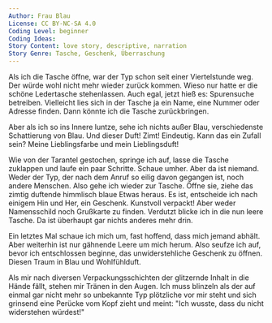 ```yaml
---
Author: Frau Blau
License: CC BY-NC-SA 4.0
Coding Level: beginner
Coding Ideas:
Story Content: love story, descriptive, narration
Story Genre: Tasche, Geschenk, Überraschung
---
```


Als ich die Tasche öffne, war der Typ schon seit einer Viertelstunde weg. Der
würde wohl nicht mehr wieder zurück kommen. Wieso nur hatte er die schöne
Ledertasche stehenlassen. Auch egal, jetzt hieß es: Spurensuche betreiben.
Vielleicht lies sich in der Tasche ja ein Name, eine Nummer oder Adresse finden.
Dann könnte ich die Tasche zurückbringen.

Aber als ich so ins Innere luntze, sehe ich nichts außer Blau, verschiedenste
Schattierung von Blau. Und dieser Duft! Zimt! Eindeutig. Kann das ein Zufall
sein? Meine Lieblingsfarbe und mein Lieblingsduft!

Wie von der Tarantel gestochen, springe ich auf, lasse die Tasche zuklappen und
laufe ein paar Schritte. Schaue umher. Aber da ist niemand. Weder der Typ, der
nach dem Anruf so eilig davon gegangen ist, noch andere Menschen. Also gehe ich
wieder zur Tasche. Öffne sie, ziehe das zimtig duftende himmlisch blaue Etwas
heraus. Es ist, entscheide ich nach einigem Hin und Her, ein Geschenk. Kunstvoll
verpackt! Aber weder Namensschild noch Grußkarte zu finden. Verdutzt blicke ich
in die nun leere Tasche. Da ist überhaupt gar nichts anderes mehr drin.

Ein letztes Mal schaue ich mich um, fast hoffend, dass mich jemand abhält. Aber
weiterhin ist nur gähnende Leere um mich herum. Also seufze ich auf, bevor ich
entschlossen beginne, das unwiderstehliche Geschenk zu öffnen. Diesen Traum in
Blau und Wohlfühlduft.

Als mir nach diversen Verpackungsschichten der glitzernde Inhalt in die Hände
fällt, stehen mir Tränen in den Augen. Ich muss blinzeln als der auf einmal gar
nicht mehr so unbekannte Typ plötzliche vor mir steht und sich grinsend eine
Perücke vom Kopf zieht und meint: "Ich wusste, dass du nicht widerstehen
würdest!"